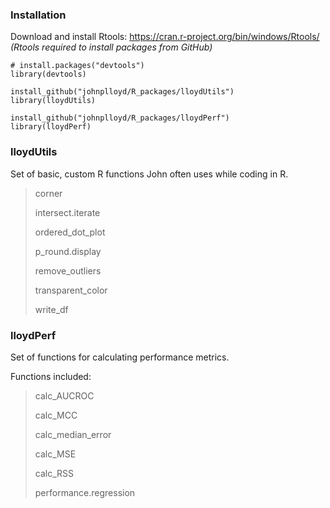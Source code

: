 ### Installation

Download and install Rtools: https://cran.r-project.org/bin/windows/Rtools/ *(Rtools required to install packages from GitHub)*

```
# install.packages("devtools")
library(devtools)

install_github("johnplloyd/R_packages/lloydUtils")
library(lloydUtils)

install_github("johnplloyd/R_packages/lloydPerf")
library(lloydPerf)
```

### lloydUtils

Set of basic, custom R functions John often uses while coding in R.

>corner
>
>intersect.iterate
>
>ordered_dot_plot
>
>p_round.display
>
>remove_outliers
>
>transparent_color
>
>write_df

### lloydPerf

Set of functions for calculating performance metrics.

Functions included:
>calc_AUCROC
>
>calc_MCC
>
>calc_median_error
>
>calc_MSE
>
>calc_RSS
>
>performance.regression

